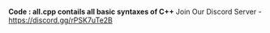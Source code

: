 **Code : all.cpp contails all basic syntaxes of C++**
Join Our Discord Server - https://discord.gg/rPSK7uTe2B